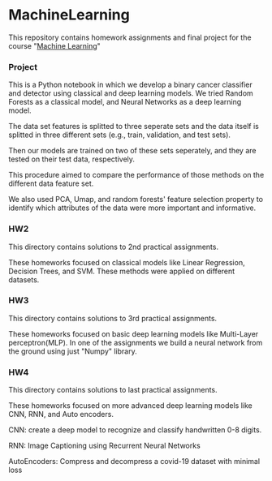 # MachineLearning

This repository contains homework assignments and final project for the course "[Machine Learning](https://github.com/SharifiZarchi/Introduction_to_Machine_Learning)"

### Project
This is a Python notebook in which we develop a binary cancer classifier and detector using classical and deep learning models. We tried Random Forests as a classical model, and Neural Networks as a deep learning model.

The data set features is splitted to three seperate sets and the data itself is splitted in three different sets (e.g., train, validation, and test sets). 

Then our models are trained on two of these sets seperately, and they are tested on their test data, respectively.

This procedure aimed to compare the performance of those methods on the different data feature set.

We also used PCA, Umap, and random forests' feature selection property to identify which attributes of the data were more important and informative.


### HW2 
This directory contains solutions to 2nd practical assignments.

These homeworks focused on classical models like Linear Regression, Decision Trees, and SVM. These methods were applied on different datasets.


### HW3
This directory contains solutions to 3rd practical assignments.

These homeworks focused on basic deep learning models like Multi-Layer perceptron(MLP). In one of the assignments we build a neural network from the ground using just "Numpy" library.

### HW4
This directory contains solutions to last practical assignments.

These homeworks focused on more advanced deep learning models like CNN, RNN, and Auto encoders.

CNN: create a deep model to recognize and classify handwritten 0-8 digits.

RNN: Image Captioning using Recurrent Neural Networks

AutoEncoders: Compress and decompress a covid-19 dataset with minimal loss